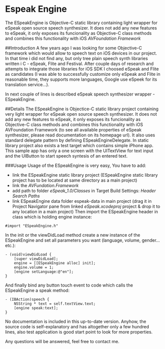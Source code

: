 # Espeak Engine
The ESpeakEngine is Objective-C static library containing light wrapper for eSpeak open source speech synthesizer.
It does not add any new features to eSpeak, it only exposes its funcionality as Objective-C class methods and combines this functionality with iOS _AVFoundation Framework_

##Introduction
A few years ago I was looking for some Objective-C framework which would allow to speech text on iOS devices in our project. In that time i did not find any, but only tree plain speech synth libraries written i C - eSpeak, Flite and Festival. After couple days of research and attempts to integrate those libraries for iOS SDK I choosed eSpeak and Flite as candidates (I was able to successfully customize only eSpeak and Flite in reasonable time, they supports more languages, Google use eSpeek for its translation service…).

In next couple of lines is described eSpeak speech synthesizer wrapper - ESpeakEngine.

##Details
The ESpeakEngine is Objectice-C static library project containing very light wrapper for eSpeak open source speech synthesizer. It does not add any new features to eSpeak, it only exposes its funcionality as Objective-C class methods and combines this functionality with iOS AVFoundation Framework (to see all available properties of eSpeak synthesizer, please read documentation on its homepage url). It also uses standard delegate pattern by defining ESpeakEngineDelegate. In static library project also exists a test target which contains simple iPhone app. This sample app has only a one screen with the UITextView for text input and the UIButton to start speech syntesis of an entered text.

###Usage
Usage of the ESpeakEngine is very easy, You have to add:

* link the ESpeakEngine static library project (ESpeakEngine static library project has to be located at same directory as a main project)
* link the _AVFundation.Framework_
* add path to folder _eSpeak_1.0/Classes_ in Target Build Settings: _Header Search Paths_
* link ESpeakEngine data folder espeak-data in main project (drag it in Project Navigator pane from linked _eSpeak.xcodeproj_ project & drop it to any location in a main project)
Then import the ESpeakEngine header in class which is holding engine instance:
```objc
#import "ESpeakEngine.h"
```
In the init or the viewDidLoad method create a new instance of the ESpeakEngine and set all parameters you want (language, volume, gender… etc.):
```objc
- (void)viewDidLoad {
    [super viewDidLoad];
    engine = [[ESpeakEngine alloc] init];
    engine.volume = 1;
    [engine setLanguage:@"en"];
} 
```
And finally bind any button touch event to code which calls the ESpeakEngine a speak method:
```objc
- (IBAction)speech {
    NSString * text = self.textView.text;
    [engine speak:text];
}
```
No documentation is included in this up-to-date version. Anyhow, the source code is self-explanatory and has altogether only a few hundred lines, also test application is good start point to look for more properties.

Any questions will be answered, feel free to contact me.
